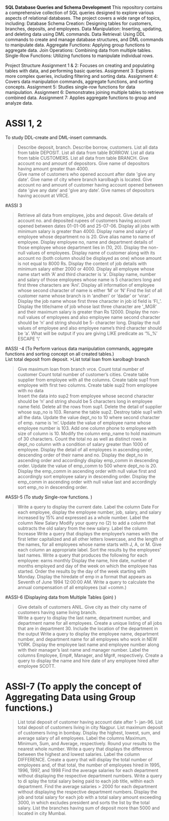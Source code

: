 **SQL Database Queries and Schema Development**
This repository contains a comprehensive collection of SQL queries designed to explore various aspects of relational databases. The project covers a wide range of topics, including:
      Database Schema Creation: Designing tables for customers, branches, deposits, and employees.
      Data Manipulation: Inserting, updating, and deleting data using DML commands.
      Data Retrieval: Using DDL commands to create and manage database structures, and DML commands to manipulate data.
      Aggregate Functions: Applying group functions to aggregate data.
      Join Operations: Combining data from multiple tables.
       Single-Row Functions: Utilizing functions to manipulate individual rows.

   Project Structure
      Assignment 1 & 2: Focuses on creating and populating tables with data, and performing basic queries.
     Assignment 3: Explores more complex queries, including filtering and sorting data.
     Assignment 4: Covers data manipulation commands, aggregate functions, and sorting concepts.
     Assignment 5: Studies single-row functions for data manipulation.
     Assignment 6: Demonstrates joining multiple tables to retrieve combined data.
     Assignment 7: Applies aggregate functions to group and analyze data.

# ASSI 1, 2
To study DDL-create and DML-insert commands. 
  > Describe deposit, branch. 
  >Describe borrow, customers. 
  >List all data from table DEPOSIT. 
  >List all data from table BORROW. 
  >List all data from table CUSTOMERS. 
  >List all data from table BRANCH. 
  >Give account no and amount of depositors. 
  >Give name of depositors having amount greater than 4000.  
  >Give name of customers who opened account after date 'give any date'. 
  >Give name of city where branch karolbagh is located. 
  >Give account no and amount of customer having account opened between date 'give any date’ and 'give any date’. 
  >Give names of depositors having account at VRCE.

#ASSI 3
 >Retrieve all data from employee, jobs and deposit. 
  >Give details of account no. and deposited rupees of customers having account opened between dates 01-01-06 and 25-07-06. 
  >Display all jobs with minimum salary is greater than 4000. 
  >Display name and salary of employee whose department no is 20. Give alias name to name of employee. 
  >Display employee no, name and department details of those employee whose department lies in (10, 20). 
  >Display the non-null values of employees. 
  >Display name of customer along with its account no (both column should be displayed as one) whose amount is not equal to 8000 Rs. 
  >Display the content of job details with minimum salary either 2000 or 4000.
 >Display all employee whose name start with ‘A’ and third character is ‘a’. 
 >Display name, number and salary of those employees whose name is 5 characters long and first three characters are ‘Ani’. 
 >Display all information of employee whose second character of name is either ‘M’ or ‘N’ 
 >Find the list of all customer name whose branch is in ‘andheri’ or ‘dadar’ or ‘virar’. 
 >Display the job name whose first three character in job id  field is ‘FI_’. 
 >Display the title/name of job whose last three character are ‘_MGR’ and their maximum salary is greater than Rs 12000. 
 >Display the non-null values of employees and also employee name second character should be ‘n’ and string should be 5- character long. 
 >Display the null values of employee and also employee name’s third character should be ‘a’. 
 >What will be output if you are giving LIKE predicate as ‘%\_%’ ESCAPE ‘\’

#ASSI -4 (To Perform various data manipulation commands, aggregate functions and sorting concept on all created tables.)  
List total deposit from deposit. 
    >List total loan from karolbagh branch 
   >Give maximum loan from branch vrce.
  > Count total number of customer 
  >Count total number of customer’s cities. 
 >Create table supplier from employee with all the columns. 
 >Create table sup1 from employee with first two columns. 
 >Create table sup2 from employee with no data  
 >Insert the data into sup2 from employee whose second character should be ‘n’ and string should be 5 characters long in employee name field. 
 >Delete all the rows from sup1. 
 >Delete the detail of supplier whose sup_no is 103. 
 >Rename the table sup2. 
 >Destroy table sup1 with all the data.
 >Update the value dept_no to 10 where second character of  emp. name is ‘m’. 
>Update the value of employee name whose employee number is 103. 
 >Add one column phone to employee with size of column is 10. 
 >Modify the column emp_name to hold maximum of 30 characters. 
 >Count the total no as well as distinct rows in dept_no column with a condition of salary greater than 1000 of employee. 
 >Display the detail of all employees in ascending order, descending order of their name and no. 
 >Display the dept_no in ascending order and accordingly display emp_comm in descending order. 
 >Update the value of emp_comm to 500 where dept_no is 20. 
 >Display the emp_comm in ascending order with null value first and accordingly sort employee salary in descending order. 
 >Display the emp_comm in ascending order with null value last and accordingly sort emp_no in descending order.

#ASSI-5 (To study Single-row functions. )
 >Write a query to display the current date. Label the column Date 
 >For each employee, display the employee number, job, salary, and salary increased by 15% and expressed as a whole number. Label the column New Salary 
 >Modify your query no (2) to add a column that subtracts the old salary from the new salary. Label the column Increase 
 >Write a query that displays the employee’s names with the 
 >first letter capitalized and all other letters lowercase, and the length of the names, for all employees whose name starts with J, A, or M. Give each column an
   appropriate label. Sort the results by the employees’ last names. 
 >Write a query that produces the following for each employee:<employee last name> earns <salary> monthly 
 >Display the name, hire date, number of months employed and day of the week on which the employee has started. Order the results by the day of the week starting with Monday. 
 >Display the hiredate of emp in a format that appears as Seventh of June 1994 12:00:00 AM. 
 >Write a query to calculate the annual compensation of all employees (sal +comm.)

#ASSI-6 (Displaying data from Multiple Tables (join)  )
  >Give details of customers ANIL. 
  >Give city as their city name of customers having same living branch.  
  >Write a query to display the last name, department number, and department name for all employees. 
 >Create a unique listing of all jobs that are in department 30. 
 >Include the location of the department in the output 
 >Write a query to display the employee name, department number, and department name for all employees who work in NEW YORK. 
 >Display the employee last name and employee number along with their manager’s last name and manager number. Label the columns Employee, Emp#, Manager, and Mgr#, respectively. 
 >Create a query to display the name and hire date of any employee hired after employee SCOTT.

 # ASSI-7 (To apply the concept of Aggregating Data using Group functions.)  
 > List total deposit of customer having account date after 1- jan-96. 
 >List total deposit of customers living in city Nagpur. 
 >List maximum deposit of customers living in bombay. 
 >Display the highest, lowest, sum, and average salary of all employees. Label the columns Maximum, Minimum, Sum, and Average, respectively. Round your results to the nearest whole number. 
 >Write a query that displays the difference between the highest and lowest salaries. Label the column DIFFERENCE. 
 >Create a query that will display the total number of employees and, of that total, the number of employees hired in 1995, 1996, 1997, and 1998 
 >Find the average salaries for each department without displaying the respective department numbers. 
 >Write a query to di splay the total salary being paid to each job title, within each department. 
 >Find the average salaries > 2000 for each department without displaying the respective department numbers. 
 >Display the job and total salary for each job with a total salary amount exceeding 3000, in which excludes president and sorts the list by the total salary. 
 >List the branches having sum of deposit more than 5000 and located in city Mumbai. 
